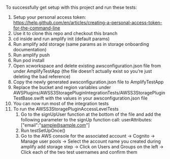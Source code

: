 To successfully get setup with this project and run these tests:

1. Setup your personal access token: https://help.github.com/en/articles/creating-a-personal-access-token-for-the-command-line
2. Use it to clone this repo and checkout this branch
3. cd inside and run amplify init (default params)
4. Run amplify add storage (same params as in storage onboarding documentation)
5. Run amplify push
6. Run pod install
7. Open xcworkspace and delete existing awsconfiguration.json file from under AmplifyTestApp (the file doesn’t actually exist so you’re just deleting the bad reference)
8. Copy the newly generated awsconfiguration.json file to AmplifyTestApp
9. Replace the bucket and region variables under AWSPlugins/AWSS3StoragePluginIntegrationTests/AWSS3StoragePluginTestBase.swift with the values in your awsconfiguration.json file
10. You can now run most of the integration tests
11. To run the AWSS3StoragePluginAccessLevelTests
    1. Go to the signUpUser function at the bottom of the file and add the following parameter to the signUp function call: userAttributes: ["email":"sample@sample.com"]
    2. Run testSetUpOnce()
    3. Go to the AWS console for the associated account -> Cognito -> Manage user pools -> Select the account name you created during amplify add storage step -> Click on Users and Groups on the left -> Click each of the two test usernames and confirm them
